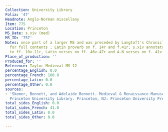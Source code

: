 ```yaml
---
Collection: University Library
Folia: '47'
Headnote: Anglo-Norman miscellany
Item: 775
Location: Princeton
MS_Date: s.xiv (med)
MS_ID: '757'
Notes: once part of a larger MS and was preceded by Langtoft's Chronicle ; see catalogue
  for full contents ; Latin proverb on f. 14r and f.41r; s.xiv annotator added annotations
  to ff. 10v-11r, Latin verses on ff. 46v-47r and A-N verses on f. 41v
Place_of_production: ''
Produced_for: ''
Reference: Taylor Medieval MS 12
percentage_English: 0.0
percentage_French: 100.0
percentage_Latin: 0.0
percentage_Other: 0.0
sources:
- 'Skemer, Bennett, and Adelaide Bennett. Medieval & Renaissance Manuscripts in the
  Princeton University Library. Princeton, NJ: Princeton University Press, 2013.'
total_sides_English: 0.0
total_sides_French: 41.0
total_sides_Latin: 0.0
total_sides_Other: 0.0

---
```

